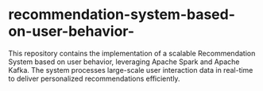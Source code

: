 # recommendation-system-based-on-user-behavior-
This repository contains the implementation of a scalable Recommendation System based on user behavior, leveraging Apache Spark and Apache Kafka. The system processes large-scale user interaction data in real-time to deliver personalized recommendations efficiently.
